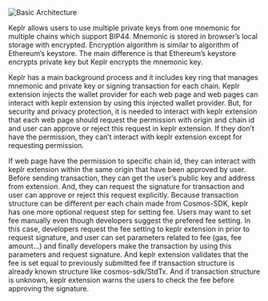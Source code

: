 ![Basic Architecture](./assets/basic_architecture.png)

Keplr allows users to use multiple private keys from one mnemonic for multiple chains which support BIP44. Mnemonic is stored in browser’s local storage with encrypted. Encryption algorithm is similar to algorithm of Ethereum’s keystore. The main difference is that Ethereum’s keystore encrypts private key but Keplr encrypts the mnemonic key.

Keplr has a main background process and it includes key ring that manages mnemonic and private key or signing transaction for each chain. Keplr extension injects the wallet provider for each web page and web pages can interact with keplr extension by using this injected wallet provider. But, for security and privacy protection, it is needed to interact with keplr extension that each web page should request the permission with origin and chain id and user can approve or reject this request in keplr extension. If they don’t have the permission, they can’t interact with keplr extension except for requesting permission. 

If web page have the permission to specific chain id, they can interact with keplr extension within the same origin that have been approved by user. Before sending transaction, they can get the user’s public key and address from extension. And, they can request the signature for transaction and user can approve or reject this request explicitly. Because transaction structure can be different per each chain made from Cosmos-SDK, keplr has one more optional request step for setting fee. Users may want to set fee manually even though developers suggest the prefered fee setting. In this case, developers request the fee setting to keplr extension in prior to request signature, and user can set parameters related to fee (gas, fee amount...) and finally developers make the transaction by using this parameters and request signature. And keplr extension validates that the fee is set equal to previously submitted fee if transaction structure is already known structure like cosmos-sdk/StdTx. And if transaction structure is unknown, keplr extension warns the users to check the fee before approving the signature. 
